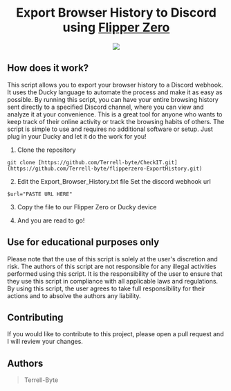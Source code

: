 <h1 align="center">
  Export Browser History to Discord using <a href="https://flipperzero.one">Flipper Zero</a>
</h1>

<p align="center">
  <img src="https://user-images.githubusercontent.com/71126612/217925286-99820f5b-086d-44f7-ba9e-c777ea5d4c38.png" />
</p>

## How does it work?
This script allows you to export your browser history to a Discord webhook. It uses the Ducky language to automate the process and make it as easy as possible. By running this script, you can have your entire browsing history sent directly to a specified Discord channel, where you can view and analyze it at your convenience. This is a great tool for anyone who wants to keep track of their online activity or track the browsing habits of others. The script is simple to use and requires no additional software or setup. Just plug in your Ducky and let it do the work for you!

1. Clone the repository
```
git clone [https://github.com/Terrell-byte/CheckIT.git](https://github.com/Terrell-byte/flipperzero-ExportHistory.git)
```

2. Edit the Export_Browser_History.txt file
Set the discord webhook url
```
$url="PASTE URL HERE"
```

3. Copy the file to our Flipper Zero or Ducky device

4. And you are read to go!

## Use for educational purposes only
Please note that the use of this script is solely at the user's discretion and risk. The authors of this script are not responsible for any illegal activities performed using this script. It is the responsibility of the user to ensure that they use this script in compliance with all applicable laws and regulations. By using this script, the user agrees to take full responsibility for their actions and to absolve the authors any liability.

## Contributing
If you would like to contribute to this project, please open a pull request and I will review your changes.

## Authors
> Terrell-Byte
